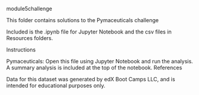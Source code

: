 module5challenge


This folder contains solutions to the Pymaceuticals challenge

Included is the .ipynb file for Jupyter Notebook and the csv files in Resources folders.

Instructions

Pymaceuticals: Open this file using Jupyter Notebook and run the analysis. A summary analysis is included at the top of the notebook.
References

Data for this dataset was generated by edX Boot Camps LLC, and is intended for educational purposes only.
